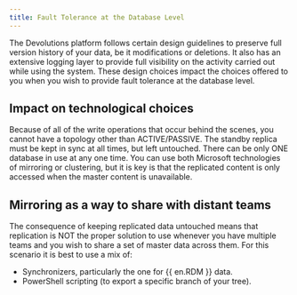 ```yaml
---
title: Fault Tolerance at the Database Level
---
```

The Devolutions platform follows certain design guidelines to preserve full version history of your data, be it modifications or deletions. It also has an extensive logging layer to provide full visibility on the activity carried out while using the system. These design choices impact the choices offered to you when you wish to provide fault tolerance at the database level. 

## Impact on technological choices

Because of all of the write operations that occur behind the scenes, you cannot have a topology other than ACTIVE/PASSIVE. The standby replica must be kept in sync at all times, but left untouched. There can be only ONE database in use at any one time. You can use both Microsoft technologies of mirroring or clustering, but it is key is that the replicated content is only accessed when the master content is unavailable. 

## Mirroring as a way to share with distant teams

The consequence of keeping replicated data untouched means that replication is NOT the proper solution to use whenever you have multiple teams and you wish to share a set of master data across them. For this scenario it is best to use a mix of:  

* Synchronizers, particularly the one for {{ en.RDM }} data.  
* PowerShell scripting (to export a specific branch of your tree). 

